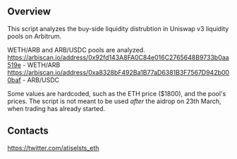 ## Overview ##

This script analyzes the buy-side liquidity distrubtion in Uniswap v3 liquidity pools on Arbitrum.

WETH/ARB and ARB/USDC pools are analyzed.
https://arbiscan.io/address/0x92fd143A8FA0C84e016C2765648B9733b0aa519e - WETH/ARB
https://arbiscan.io/address/0xa8328bF492Ba1B77aD6381B3F7567D942b000baf - ARB/USDC

Some values are hardcoded, such as the ETH price ($1800), and the pool's prices.
The script is not meant to be used *after* the aidrop on 23th March, when trading has already started.

## Contacts ##

https://twitter.com/atiselsts_eth
